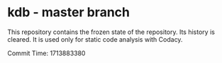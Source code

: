 # kdb - master branch

This repository contains the frozen state of the repository.
Its history is cleared. It is used only for static code
analysis with Codacy.

Commit Time: 1713883380